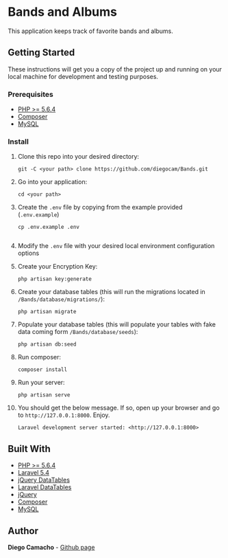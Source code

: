 # Bands and Albums

This application keeps track of favorite bands and albums.

## Getting Started
These instructions will get you a copy of the project up and running on your local machine for development and testing purposes. 

### Prerequisites

- [PHP >= 5.6.4](http://php.net/)
- [Composer](https://getcomposer.org/)
- [MySQL](https://dev.mysql.com/doc/refman/5.7/en/windows-installation.html)

### Install

1. Clone this repo into your desired directory:

    ````
    git -C <your path> clone https://github.com/diegocam/Bands.git
    ````

2. Go into your application:
   
   ````    
   cd <your path>
   ````

3. Create the `.env` file by copying from the example provided (`.env.example`)

   ```
   cp .env.example .env
    
   ```

4. Modify the `.env` file with your desired local environment configuration options
5. Create your Encryption Key:

    ```
    php artisan key:generate
    ```
6. Create your database tables (this will run the migrations located in `/Bands/database/migrations/`):
    ```
    php artisan migrate
    ```
7. Populate your database tables (this will populate your tables with fake data coming form `/Bands/database/seeds`):
    ````
    php artisan db:seed
    ````
8. Run composer:
    ````
    composer install
    ````
9. Run your server:
   ````
   php artisan serve
   ````
10. You should get the below message. If so, open up your browser and go to `http://127.0.0.1:8000`. Enjoy.
    ````
    Laravel development server started: <http://127.0.0.1:8000>
    ````
    

## Built With

- [PHP >= 5.6.4](http://php.net/)
- [Laravel 5.4](https://laravel.com/)
- [jQuery DataTables](https://datatables.net/)
- [Laravel DataTables](https://datatables.yajrabox.com/)
- [jQuery](https://jquery.com/)
- [Composer](https://getcomposer.org/)
- [MySQL](https://dev.mysql.com/doc/refman/5.7/en/windows-installation.html)



## Author

**Diego Camacho** - [Github page](https://github.com/diegocam)
